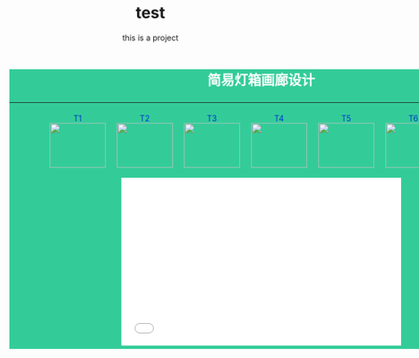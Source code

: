 # test
this is a project

<!DOCTYPE html>
<html>
	<head>
		<meta charset="utf-8" />
		<title>简易灯箱画廊设计</title>
		<style>body{text-align: center;}/*页面居中*/
		.div1{width:900px;height:500px;margin:0px auto;text-align: center;background:#33cc99;}
		ul{margin:0 auto;width:800px;list-style-type:none;height:120px;}
		li{float:left;width:110px;height:90px;margin:5px;}
		img{border:0;width:100px;height:80px;}
		h3{font-size: 24px;color:white;padding:10px auto;}
		a{color:#ffffff;text-decoration: none;}
		a:link,a:visited,a:active{color:#0033cc;}
		a:hover{border-bottom:4px solid #FF0000;}
		</style>
	</head>
	<body>
		<embed src="trees/Sleep%20Away.mp3" loop="ture" autostart="ture" width="0" height="0"></embed>
		<div class="div1" id="">
		<h3>简易灯箱画廊设计</h3>
		<hr color="red">
		<ul style="list-style:none;">
			<li><a href="trees/t1.jpg" target="center">T1<br><img src="trees/t1.jpg"></a></li>
			<li><a href="trees/t2.jpg" target="center">T2<br><img src="trees/t2.jpg"></a></li>
			<li><a href="trees/t3.jpg" target="center">T3<br><img src="trees/t3.jpg"></a></li>
			<li><a href="trees/t4.jpg" target="center">T4<br><img src="trees/t4.jpg"></a></li>
			<li><a href="trees/t5.jpg" target="center">T5<br><img src="trees/t5.jpg"></a></li>
			<li><a href="trees/t6.jpg" target="center">T6<br><img src="trees/t6.jpg"></a></li>
		</ul>
		<iframe name="center" src="trees/t1.jpg" width="500px" height="300px" frameborder="0"></iframe>
		</div>
	</body>
</html>
